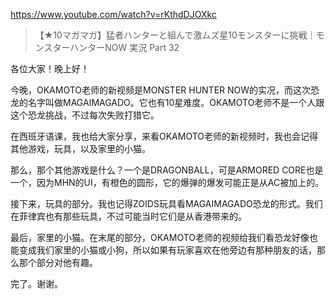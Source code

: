 https://www.youtube.com/watch?v=rKthdDJOXkc 

> 【★10マガマガ】猛者ハンターと組んで激ムズ星10モンスターに挑戦｜モンスターハンターNOW 実況 Part 32 

各位大家！晚上好！

今晚，OKAMOTO老师的新视频是MONSTER HUNTER NOW的实况，而这次恐龙的名字叫做MAGAIMAGADO。它也有10星难度。OKAMOTO老师不是一个人跟这个恐龙挑战，不过每次失败打猎它。

在西班牙语课，我也给大家分享，来看OKAMOTO老师的新视频时，我也会记得其他游戏，玩具，以及家里的小猫。

那么，那个其他游戏是什么？一个是DRAGONBALL，可是ARMORED CORE也是一个，因为MHN的UI，有橙色的圆形，它的爆弹的爆发可能正是从AC被加上的。

接下来，玩具的部分。我也记得ZOIDS玩具看MAGAIMAGADO恐龙的形式。我们在菲律宾也有那些玩具，不过可能当时它们是从香港带来的。

最后，家里的小猫。在末尾的部分，OKAMOTO老师的视频给我们看恐龙好像也能变成我们家里的小猫或小狗，所以如果有玩家喜欢在他旁边有那种朋友的话，那么那个部分对他有趣。

完了。谢谢。
